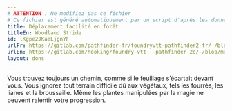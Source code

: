 ```yaml
---
# ATTENTION : Ne modifiez pas ce fichier
# Ce fichier est généré automatiquement par un script d'après les données du module Foundry VTT officiel et de sa traduction
title: Déplacement facilité en forêt
titleEn: Woodland Stride
id: lKgpe2JKaeLjgnYF
urlFr: https://gitlab.com/pathfinder-fr/foundryvtt-pathfinder2-fr/-/blob/master/data/feats/lKgpe2JKaeLjgnYF.htm
urlEn: https://gitlab.com/hooking/foundry-vtt---pathfinder-2e/-/blob/master/packs/data/feats.db/woodland-stride.json
layout: dons
---
```

Vous trouvez toujours un chemin, comme si le feuillage s’écartait devant vous. Vous ignorez tout terrain difficile dû aux végétaux, tels les fourrés, les lianes et la broussaille. Même les plantes manipulées par la magie ne peuvent ralentir votre progression.
